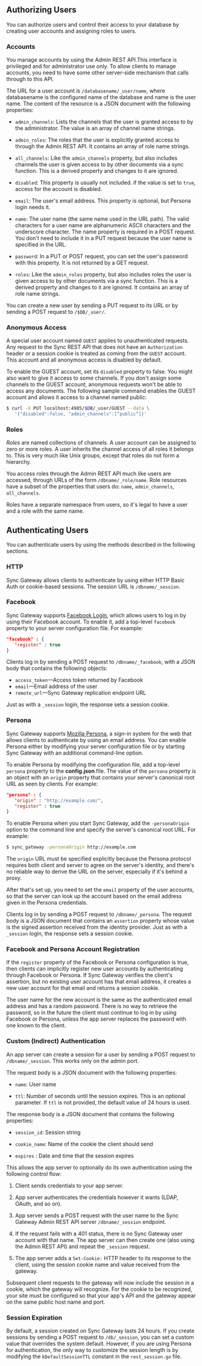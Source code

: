 ## Authorizing Users

You can authorize users and control their access to your database by creating user accounts and assigning roles to users.

### Accounts

You manage accounts by using the Admin REST API.This interface is privileged and for administrator use only. To allow clients to manage accounts, you need to have some other server-side mechanism that calls through to this API.

The URL for a user account is `/databasename/_user/name`, where databasename is the configured name of the database and name is the user name. The content of the resource is a JSON document with the following properties:

* `admin_channels`: Lists the channels that the user is granted access to by the administrator. The value is an array of channel name strings.

* `admin_roles`: The roles that the user is explicitly granted access to through the Admin REST API. It contains an array of role name strings. 

* `all_channels`: Like the `admin_channels` property, but also includes channels the user is given access to by other documents via a sync function. This is a derived property and changes to it are ignored.

* `disabled`: This property is usually not included. if the value is set to `true`, access for the account is disabled.

* `email`: The user's email address. This property is optional, but Persona login needs it.

* `name`: The user name (the same name used in the URL path). The valid characters for a user name are alphanumeric ASCII characters and the underscore character. The name property is required  in a POST request. You don't need to include it in a PUT request because the user name is specified in the URL.

* `password`: In a PUT or POST request, you can set the user's password with this property. It is not returned by a GET request.

* `roles`: Like the `admin_roles` property, but also includes roles the user is given access to by other documents via a sync function. This is a derived property and changes to it are ignored. It contains an array of role name strings.

You can create a new user by sending a PUT request to its URL or by sending a POST request to `/$DB/_user/`. 

### Anonymous Access

A special user account named `GUEST` applies to unauthenticated requests. Any request to the Sync REST API that does not have an `Authorization` header or a session cookie is treated as coming from the `GUEST` account. This account and all anonymous access is disabled by default. 

To enable the GUEST account,  set its `disabled` property to false. You might also want to give it access to some channels. If you don't assign some channels to the GUEST account, anonymous requests won't be able to access any documents. The following sample command enables the GUEST account and allows it access to a channel named public:

```sh
$ curl -X PUT localhost:4985/$DB/_user/GUEST --data \
   '{"disabled":false, "admin_channels":[“public”]}'
```


### Roles


*Roles* are named collections of channels. A user account can be assigned to zero or more roles. A user inherits the channel access of all roles it belongs to. This is very much like Unix groups, except that roles do not form a hierarchy.

You access roles through the Admin REST API much like users are accessed, through URLs of the form `/dbname/_role/name`. Role resources have a subset of the properties that users do: `name`, `admin_channels`, `all_channels`.

Roles have a separate namespace from users, so it's legal to have a user and a role with the same name.

## Authenticating Users

You can authenticate users by using the methods described in the following sections.

### HTTP

 Sync Gateway allows clients to authenticate by using either HTTP Basic Auth or cookie-based sessions. The session URL is `/dbname/_session`.

### Facebook

Sync Gateway supports [Facebook Login](http://developers.facebook.com/docs/facebook-login/), which allows users to log in by using their Facebook account. To enable it, add a top-level `facebook` property to your server configuration file. For example:

```json
"facebook" : {
   "register" : true
}
```

Clients log in by sending a POST request to `/dbname/_facebook`, with a JSON body that contains the following objects:

* `access_token`—Access token returned by Facebook
* `email`—Email address of the user
* `remote_url`—Sync Gateway replication endpoint URL

Just as with a `_session` login, the response sets a session cookie.

### Persona

Sync Gateway supports [Mozilla Persona](https://developer.mozilla.org/en-US/docs/persona), a sign-in system for the web that allows clients to authenticate by using an email address. You can enable Persona either by modifying your server configuration file or by starting Sync Gateway with an additional command-line option.

To enable Persona by modifying the configuration file, add a top-level `persona` property to the **config.json** file. The value of the `persona` property is an object with an `origin` property that contains your server's canonical root URL as seen by clients. For example:

```json
"persona" : {
   "origin" : "http://example.com/",
   "register" : true
}
```

To enable Persona when you start Sync Gateway, add the `-personaOrigin` option to the command line and specify the server's canonical root URL. For example:

```bash
$ sync_gateway -personaOrigin http://example.com
```

The `origin` URL must be specified explicitly because the Persona protocol requires both client and server to agree on the server's identity, and there's no reliable way to derive the URL on the server, especially if it's behind a proxy.

After that's set up, you need to set the `email` property of the user accounts, so that the server can look up the account based on the email address given in the Persona credentials.

Clients log in by sending a POST request to `/dbname/_persona`. The request body is a JSON document that contains an `assertion` property whose value is the signed assertion received from the identity provider. Just as with a `_session` login, the response sets a session cookie.

### Facebook and Persona Account Registration

If the `register` property of the Facebook or Persona configuration is true, then clients can implicitly register new user accounts by authenticating through Facebook or Persona. If Sync Gateway verifies the client's assertion, but no existing user account has that email address, it creates a new user account for that email and returns a session cookie.

The user name for the new account is the same as the authenticated email address and has a random password. There is no way to retrieve the password, so in the future the client must continue to log in by using Facebook or Persona, unless the app server replaces the password with one known to the client.

### Custom (Indirect) Authentication

An app server can create a session for a user by sending a POST request to `/dbname/_session`. This works only on the admin port. 

The request body is a JSON document with the following properties:

* `name`: User name

* `ttl`: Number of seconds until the session expires. This is an optional parameter. If `ttl` is not provided, the default value of 24 hours is used.

The response body is a JSON document that contains the following properties:

 * `session_id`: Session string 
 
* `cookie_name`: Name of the cookie the client should send 
 
* `expires` : Date and time that the session expires

This allows the app server to optionally do its own authentication using the following control flow:

1. Client sends credentials to your app server.

2. App server authenticates the credentials however it wants (LDAP, OAuth, and so on).

3. App server sends a POST request with the user name to the Sync Gateway Admin REST API server `/dbname/_session` endpoint.

4. If the request fails with a 401 status, there is no Sync Gateway user account with that name. The app server can then create one (also using the Admin REST API) and  repeat the `_session` request.

5. The app server adds a `Set-Cookie:` HTTP header to its response to the client, using the session cookie name and value received from the gateway.

Subsequent client requests to the gateway will now include the session in a cookie, which the gateway will recognize. For the cookie to be recognized, your site must be configured so that your app's API and the gateway appear on the same public host name and port.

### Session Expiration

By default, a session created on Sync Gateway lasts 24 hours. If you create sessions by sending a POST request to `/db/_session`, you can set a custom value that overrides the system default. However, if you are using Persona for authentication, the only way to customize the session length is by modifying the `kDefaultSessionTTL` constant in the `rest_session.go` file.  

